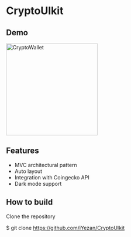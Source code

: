 # CryptoUIkit

## Demo
<img width="250" alt="CryptoWallet" src="https://user-images.githubusercontent.com/29463442/157120303-b88271c6-dcaa-4534-921a-ac440a1b8947.png">

## Features

- MVC architectural pattern
- Auto layout
- Integration with Coingecko API
- Dark mode support



## How to build
Clone the repository

$ git clone https://github.com/iYezan/CryptoUIkit
